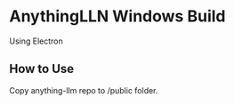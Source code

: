 # AnythingLLN Windows Build

Using Electron

## How to Use

Copy anything-llm repo to /public folder.